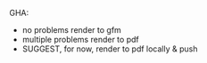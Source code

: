 GHA:  
- no problems render to gfm 
- multiple problems render to pdf
- SUGGEST, for now, render to pdf locally & push
